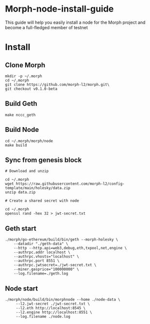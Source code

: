 # Morph-node-install-guide
This guide will help you easily install a node for the Morph project and become a full-fledged member of testnet

# Install 
## Clone Morph
```
mkdir -p ~/.morph 
cd ~/.morph
git clone https://github.com/morph-l2/morph.git\
git checkout v0.1.0-beta
```

## Build Geth
```
make nccc_geth
```

## Build Node
```
cd ~/.morph/morph/node 
make build
```
## Sync from genesis block
```
# Download and unzip

cd ~/.morph
wget https://raw.githubusercontent.com/morph-l2/config-template/main/holesky/data.zip
unzip data.zip
```

```
# Create a shared secret with node

cd ~/.morph
openssl rand -hex 32 > jwt-secret.txt
```

## Geth start
```
./morph/go-ethereum/build/bin/geth --morph-holesky \
    --datadir "./geth-data" \
    --http --http.api=web3,debug,eth,txpool,net,engine \
    --authrpc.addr localhost \
    --authrpc.vhosts="localhost" \
    --authrpc.port 8551 \
    --authrpc.jwtsecret=./jwt-secret.txt \
    --miner.gasprice="100000000" \
    --log.filename=./geth.log
```
## Node start
```
./morph/node/build/bin/morphnode --home ./node-data \
     --l2.jwt-secret ./jwt-secret.txt \
     --l2.eth http://localhost:8545 \
     --l2.engine http://localhost:8551 \
     --log.filename ./node.log
```
